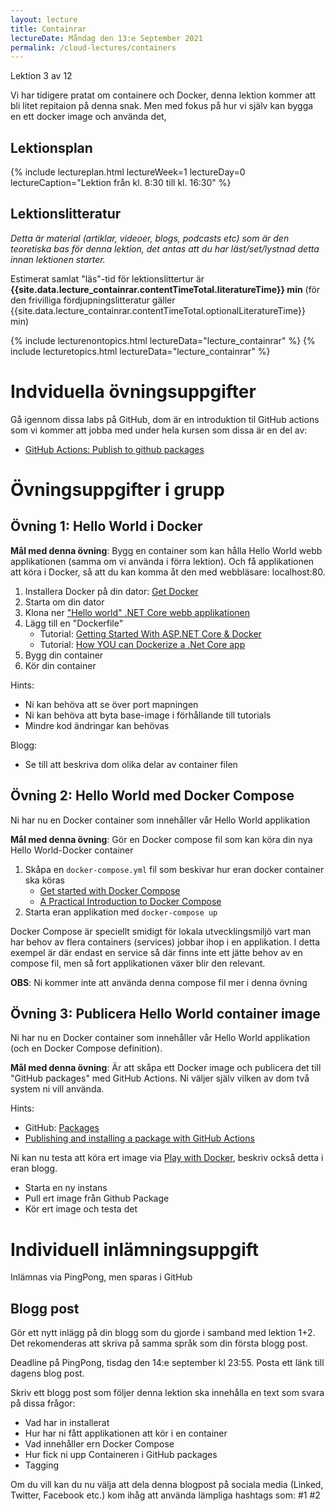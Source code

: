 ```yaml
---
layout: lecture
title: Containrar
lectureDate: Måndag den 13:e September 2021
permalink: /cloud-lectures/containers
---
```


Lektion 3 av 12

Vi har tidigere pratat om containere och Docker, denna lektion kommer att bli litet repitaion på denna snak. Men med fokus på hur vi själv kan bygga en ett docker image och använda det,

## Lektionsplan

{% include lectureplan.html lectureWeek=1 lectureDay=0 lectureCaption="Lektion från kl. 8:30 till kl. 16:30" %}

## Lektionslitteratur
*Detta är material (artiklar, videoer, blogs, podcasts etc) som är den teoretiska bas för denna lektion, det antas att du har läst/set/lystnad detta innan lektionen starter.*

Estimerat samlat "läs"-tid för lektionslittertur är **{{site.data.lecture_containrar.contentTimeTotal.literatureTime}} min** (för den frivilliga fördjupningslitteratur gäller {{site.data.lecture_containrar.contentTimeTotal.optionalLiteratureTime}} min)

{% include lecturenontopics.html lectureData="lecture_containrar" %}
{% include lecturetopics.html lectureData="lecture_containrar" %}


# Indviduella övningsuppgifter

Gå igennom dissa labs på GitHub, dom är en introduktion til GitHub actions som vi kommer att jobba med under hela kursen som dissa är en del av:
* [GitHub Actions: Publish to github packages](https://lab.github.com/githubtraining/github-actions:-publish-to-github-packages)


# Övningsuppgifter i grupp
## Övning 1: Hello World i Docker

**Mål med denna övning**: Bygg en container som kan hålla Hello World webb applikationen (samma om vi använda i förra lektion). Och få applikationen att köra i Docker, så att du kan komma åt den med webbläsare: localhost:80.

1. Installera Docker på din dator: [Get Docker](https://docs.docker.com/get-docker/)
2. Starta om din dator
3. Klona ner ["Hello world" .NET Core webb applikationen](https://github.com/skjohansen/SimpleWebHalloWorld) 
4. Lägg till en "Dockerfile"
   * Tutorial: [Getting Started With ASP.NET Core & Docker](https://morioh.com/p/5414a74be39d) 
   * Tutorial: [How YOU can Dockerize a .Net Core app](https://softchris.github.io/pages/dotnet-dockerize.html)
5. Bygg din container
6. Kör din container

Hints:

* Ni kan behöva att se över port mapningen
* Ni kan behöva att byta base-image i förhållande till tutorials
* Mindre kod ändringar kan behövas

Blogg:

* Se till att beskriva dom olika delar av container filen

## Övning 2: Hello World med Docker Compose

Ni har nu en Docker container som innehåller vår Hello World applikation

**Mål med denna övning**: Gör en Docker compose fil som kan köra din nya Hello World-Docker container 

1. Skåpa en `docker-compose.yml` fil som beskivar hur eran docker container ska köras
	* [Get started with Docker Compose](https://docs.docker.com/compose/gettingstarted/)
	* [A Practical Introduction to Docker Compose](https://hackernoon.com/practical-introduction-to-docker-compose-d34e79c4c2b6)
2. Starta eran applikation med `docker-compose up`

Docker Compose är speciellt smidigt för lokala utvecklingsmiljö vart man har behov av flera containers (services) jobbar ihop i en applikation. I detta exempel är där endast en service så där finns inte ett jätte behov av en compose fil, men så fort applikationen växer blir den relevant.

**OBS**: Ni kommer inte att använda denna compose fil mer i denna övning

## Övning 3: Publicera Hello World container image

Ni har nu en Docker container som innehåller vår Hello World applikation (och en Docker Compose definition).

**Mål med denna övning**: Är att skåpa ett Docker image och publicera det till "GitHub packages" med GitHub Actions. Ni väljer själv vilken av dom två system ni vill använda.


Hints:

* GitHub: [Packages](https://github.com/features/packages)
* [Publishing and installing a package with GitHub Actions](https://docs.github.com/en/packages/managing-github-packages-using-github-actions-workflows/publishing-and-installing-a-package-with-github-actions)

Ni kan nu testa att köra ert image via [Play with Docker](https://labs.play-with-docker.com/), beskriv också detta i eran blogg.

* Starta en ny instans
* Pull ert image från Github Package
* Kör ert image och testa det


# Individuell inlämningsuppgift

Inlämnas via PingPong, men sparas i GitHub
## Blogg post

Gör ett nytt inlägg på din blogg som du gjorde i samband med lektion 1+2. Det rekomenderas att skriva på samma språk som din första blogg post.

Deadline på PingPong, tisdag den 14:e september kl 23:55. Posta ett länk till dagens blog post.

Skriv ett blogg post som följer denna lektion ska innehålla en text som svara på dissa frågor:
* Vad har in installerat
* Hur har ni fått applikationen att kör i en container
* Vad innehåller ern Docker Compose
* Hur fick ni upp Containeren i GitHub packages
* Tagging

Om du vill kan du nu välja att dela denna blogpost på sociala media (Linked, Twitter, Facebook etc.) kom ihåg att använda lämpliga hashtags som: #1 #2

